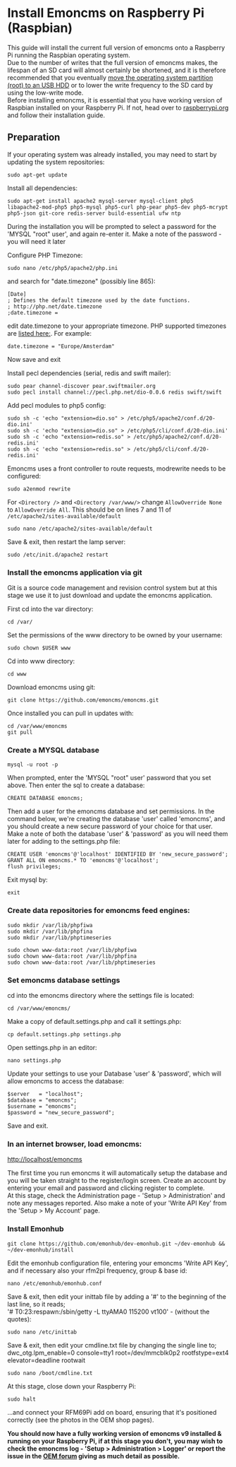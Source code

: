 # Install Emoncms on Raspberry Pi (Raspbian)

This guide will install the current full version of emoncms onto a Raspberry Pi running the Raspbian operating system.    
Due to the number of writes that the full version of emoncms makes, the lifespan of an SD card will almost certainly be shortened, and it is therefore recommended that you eventually [move the operating system partition (root) to an USB HDD](http://openenergymonitor.org/emon/node/2386#comment-12200) or to lower the write frequency to the SD card by using the low-write mode.  
Before installing emoncms, it is essential that you have working version of Raspbian installed on your Raspberry Pi. If not, head over to [raspberrypi.org](https://www.raspberrypi.org/documentation/installation/installing-images/README.md) and follow their installation guide.

## Preparation

If your operating system was already installed, you may need to start by updating the system repositories:

    sudo apt-get update

Install all dependencies:

    sudo apt-get install apache2 mysql-server mysql-client php5 libapache2-mod-php5 php5-mysql php5-curl php-pear php5-dev php5-mcrypt php5-json git-core redis-server build-essential ufw ntp

During the installation you will be prompted to select a password for the 'MYSQL "root" user', and again re-enter it. Make a note of the password - you will need it later

Configure PHP Timezone:

    sudo nano /etc/php5/apache2/php.ini

and search for "date.timezone" (possibly line 865):

    [Date]
    ; Defines the default timezone used by the date functions.
    ; http://php.net/date.timezone
    ;date.timezone =

edit date.timezone to your appropriate timezone. PHP supported timezones are [listed here:](http://php.net/manual/en/timezones.php). For example:

    date.timezone = "Europe/Amsterdam"
    
Now save and exit

Install pecl dependencies (serial, redis and swift mailer):

    sudo pear channel-discover pear.swiftmailer.org
    sudo pecl install channel://pecl.php.net/dio-0.0.6 redis swift/swift
    
Add pecl modules to php5 config:
    
    sudo sh -c 'echo "extension=dio.so" > /etc/php5/apache2/conf.d/20-dio.ini'
    sudo sh -c 'echo "extension=dio.so" > /etc/php5/cli/conf.d/20-dio.ini'
    sudo sh -c 'echo "extension=redis.so" > /etc/php5/apache2/conf.d/20-redis.ini'
    sudo sh -c 'echo "extension=redis.so" > /etc/php5/cli/conf.d/20-redis.ini'

Emoncms uses a front controller to route requests, modrewrite needs to be configured:

    sudo a2enmod rewrite
    
For `<Directory />` and `<Directory /var/www/>` change `AllowOverride None` to `AllowOverride All`. This should be on lines 7 and 11 of `/etc/apache2/sites-available/default`
    
    sudo nano /etc/apache2/sites-available/default

Save & exit, then restart the lamp server:

    sudo /etc/init.d/apache2 restart
    
### Install the emoncms application via git

Git is a source code management and revision control system but at this stage we use it to just download and update the emoncms application.

First cd into the var directory:

    cd /var/

Set the permissions of the www directory to be owned by your username:

    sudo chown $USER www

Cd into www directory:

    cd www

Download emoncms using git:

    git clone https://github.com/emoncms/emoncms.git
    
Once installed you can pull in updates with:

    cd /var/www/emoncms
    git pull
    
### Create a MYSQL database

    mysql -u root -p

When prompted, enter the 'MYSQL "root" user' password that you set above.
Then enter the sql to create a database:

    CREATE DATABASE emoncms;
    
Then add a user for the emoncms database and set permissions.
In the command below, we're creating the database 'user' called 'emoncms', and you should create a new secure password of your choice for that user.
Make a note of both the database 'user' & 'password' as you will need them later for adding to the settings.php file:

    CREATE USER 'emoncms'@'localhost' IDENTIFIED BY 'new_secure_password';
    GRANT ALL ON emoncms.* TO 'emoncms'@'localhost';
    flush privileges;

Exit mysql by:

    exit
    
### Create data repositories for emoncms feed engines:

    sudo mkdir /var/lib/phpfiwa
    sudo mkdir /var/lib/phpfina
    sudo mkdir /var/lib/phptimeseries

    sudo chown www-data:root /var/lib/phpfiwa
    sudo chown www-data:root /var/lib/phpfina
    sudo chown www-data:root /var/lib/phptimeseries

### Set emoncms database settings

cd into the emoncms directory where the settings file is located:

    cd /var/www/emoncms/

Make a copy of default.settings.php and call it settings.php:

    cp default.settings.php settings.php

Open settings.php in an editor:

    nano settings.php

Update your settings to use your Database 'user' & 'password', which will allow emoncms to access the database:

    $server   = "localhost";
    $database = "emoncms";
    $username = "emoncms";
    $password = "new_secure_password";
    
Save and exit.

### In an internet browser, load emoncms:

[http://localhost/emoncms](http://localhost/emoncms)

The first time you run emoncms it will automatically setup the database and you will be taken straight to the register/login screen. 
Create an account by entering your email and password and clicking register to complete.  
At this stage, check the Administration page - 'Setup > Administration' and note any messages reported. Also make a note of your 'Write API Key' from the 'Setup > My Account' page.

### Install Emonhub
    
    git clone https://github.com/emonhub/dev-emonhub.git ~/dev-emonhub && ~/dev-emonhub/install

Edit the emonhub configuration file, entering your emoncms 'Write API Key', and if necessary also your rfm2pi frequency, group & base id:

    nano /etc/emonhub/emonhub.conf

Save & exit, then edit your inittab file by adding a '#' to the beginning of the last line, so it reads;  
'# T0:23:respawn:/sbin/getty -L ttyAMA0 115200 vt100' - (without the quotes):

    sudo nano /etc/inittab
   
Save & exit, then edit your cmdline.txt file by changing the single line to;  
dwc_otg.lpm_enable=0 console=tty1 root=/dev/mmcblk0p2 rootfstype=ext4 elevator=deadline rootwait

    sudo nano /boot/cmdline.txt

At this stage, close down your Raspberry Pi:

    sudo halt

...and connect your RFM69Pi add on board, ensuring that it's positioned correctly (see the photos in the OEM shop pages).

**You should now have a fully working version of emoncms v9 installed & running on your Raspberry Pi, if at this stage you don't, you may wish to check the emoncms log - 'Setup > Administration > Logger' or report the issue in the [OEM forum](http://openenergymonitor.org/emon/forum) giving as much detail as possible.**
